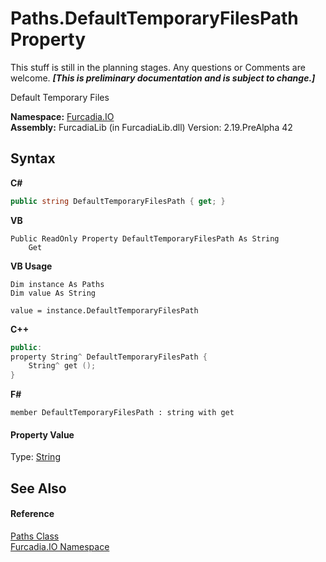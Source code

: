 # Paths.DefaultTemporaryFilesPath Property 
This stuff is still in the planning stages. Any questions or Comments are welcome. _**\[This is preliminary documentation and is subject to change.\]**_

Default Temporary Files

**Namespace:**&nbsp;<a href="N_Furcadia_IO">Furcadia.IO</a><br />**Assembly:**&nbsp;FurcadiaLib (in FurcadiaLib.dll) Version: 2.19.PreAlpha 42

## Syntax

**C#**<br />
``` C#
public string DefaultTemporaryFilesPath { get; }
```

**VB**<br />
``` VB
Public ReadOnly Property DefaultTemporaryFilesPath As String
	Get
```

**VB Usage**<br />
``` VB Usage
Dim instance As Paths
Dim value As String

value = instance.DefaultTemporaryFilesPath

```

**C++**<br />
``` C++
public:
property String^ DefaultTemporaryFilesPath {
	String^ get ();
}
```

**F#**<br />
``` F#
member DefaultTemporaryFilesPath : string with get

```


#### Property Value
Type: <a href="http://msdn2.microsoft.com/en-us/library/s1wwdcbf" target="_blank">String</a>

## See Also


#### Reference
<a href="T_Furcadia_IO_Paths">Paths Class</a><br /><a href="N_Furcadia_IO">Furcadia.IO Namespace</a><br />